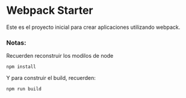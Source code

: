 # Webpack Starter

Este es el proyecto inicial para crear aplicaciones utilizando webpack.

### Notas:
Recuerden reconstruir los modilos de node

```
npm install
```
Y para construir el build, recuerden:
```
npm run build
```
